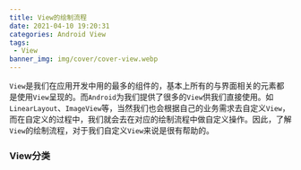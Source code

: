```yaml
---
title: View的绘制流程
date: 2021-04-10 19:20:31
categories: Android View
tags:
 - View
banner_img: img/cover/cover-view.webp
---
```


`View`是我们在应用开发中用的最多的组件的，基本上所有的与界面相关的元素都是使用`View`呈现的。而`Android`为我们提供了很多的`View`供我们直接使用。如`LinearLayout`、`ImageView`等，当然我们也会根据自己的业务需求去自定义`View`，而在自定义的过程中，我们就会去在对应的绘制流程中做自定义操作。因此，了解`View`的绘制流程，对于我们自定义`View`来说是很有帮助的。

### View分类

























